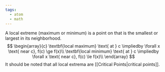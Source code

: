 ```yaml
---
tags:
  - atom
  - math
---
```

A local extreme (maximum or minimum) is a point on that is the smallest or largest in its neighborhood.
$$
\begin{array}{c}
	\textbf{local maximum} \text{ at } c \impliedby \forall x \text{ near c}, f(c) \ge f(x)\\
	\textbf{local minimum} \text{ at } c \impliedby \forall x \text{ near c}, f(c) \le f(x)\\
\end{array}
$$
It should be noted that all local extrema are [[Critical Points|critical points]].